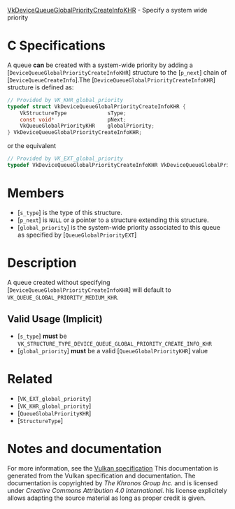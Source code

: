 [VkDeviceQueueGlobalPriorityCreateInfoKHR](https://www.khronos.org/registry/vulkan/specs/1.3-extensions/man/html/VkDeviceQueueGlobalPriorityCreateInfoKHR.html) - Specify a system wide priority

# C Specifications
A queue  **can**  be created with a system-wide priority by adding a
[`DeviceQueueGlobalPriorityCreateInfoKHR`] structure to the [`p_next`]
chain of [`DeviceQueueCreateInfo`].The [`DeviceQueueGlobalPriorityCreateInfoKHR`] structure is defined as:
```c
// Provided by VK_KHR_global_priority
typedef struct VkDeviceQueueGlobalPriorityCreateInfoKHR {
    VkStructureType             sType;
    const void*                 pNext;
    VkQueueGlobalPriorityKHR    globalPriority;
} VkDeviceQueueGlobalPriorityCreateInfoKHR;
```
or the equivalent
```c
// Provided by VK_EXT_global_priority
typedef VkDeviceQueueGlobalPriorityCreateInfoKHR VkDeviceQueueGlobalPriorityCreateInfoEXT;
```

# Members
- [`s_type`] is the type of this structure.
- [`p_next`] is `NULL` or a pointer to a structure extending this structure.
- [`global_priority`] is the system-wide priority associated to this queue as specified by [`QueueGlobalPriorityEXT`]

# Description
A queue created without specifying
[`DeviceQueueGlobalPriorityCreateInfoKHR`] will default to
`VK_QUEUE_GLOBAL_PRIORITY_MEDIUM_KHR`.
## Valid Usage (Implicit)
-  [`s_type`] **must**  be `VK_STRUCTURE_TYPE_DEVICE_QUEUE_GLOBAL_PRIORITY_CREATE_INFO_KHR`
-  [`global_priority`] **must**  be a valid [`QueueGlobalPriorityKHR`] value

# Related
- [`VK_EXT_global_priority`]
- [`VK_KHR_global_priority`]
- [`QueueGlobalPriorityKHR`]
- [`StructureType`]

# Notes and documentation
For more information, see the [Vulkan specification](https://www.khronos.org/registry/vulkan/specs/1.3-extensions/html/vkspec.html)
This documentation is generated from the Vulkan specification and documentation.
The documentation is copyrighted by *The Khronos Group Inc.* and is licensed under *Creative Commons Attribution 4.0 International*.
his license explicitely allows adapting the source material as long as proper credit is given.
        
